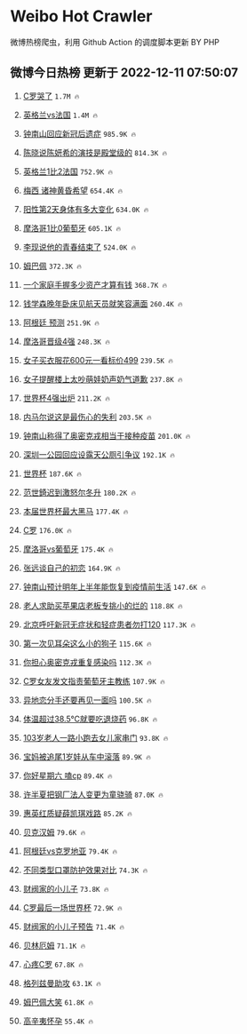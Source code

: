# Weibo Hot Crawler 



微博热榜爬虫，利用 Github Action 的调度脚本更新 BY PHP 


## 微博今日热榜 更新于 2022-12-11 07:50:07 
1. [C罗哭了](https://s.weibo.com/weibo?q=%23C%E7%BD%97%E5%93%AD%E4%BA%86%23&t=31&band_rank=1&Refer=top) `1.7M 🔥` 

1. [英格兰vs法国](https://s.weibo.com/weibo?q=%23%E8%8B%B1%E6%A0%BC%E5%85%B0vs%E6%B3%95%E5%9B%BD%23&t=31&band_rank=2&Refer=top) `1.4M 🔥` 

1. [钟南山回应新冠后遗症](https://s.weibo.com/weibo?q=%23%E9%92%9F%E5%8D%97%E5%B1%B1%E5%9B%9E%E5%BA%94%E6%96%B0%E5%86%A0%E5%90%8E%E9%81%97%E7%97%87%23&t=31&band_rank=3&Refer=top) `985.9K 🔥` 

1. [陈晓说陈妍希的演技是殿堂级的](https://s.weibo.com/weibo?q=%23%E9%99%88%E6%99%93%E8%AF%B4%E9%99%88%E5%A6%8D%E5%B8%8C%E7%9A%84%E6%BC%94%E6%8A%80%E6%98%AF%E6%AE%BF%E5%A0%82%E7%BA%A7%E7%9A%84%23&t=31&band_rank=4&Refer=top) `814.3K 🔥` 

1. [英格兰1比2法国](https://s.weibo.com/weibo?q=%23%E8%8B%B1%E6%A0%BC%E5%85%B01%E6%AF%942%E6%B3%95%E5%9B%BD%23&t=31&band_rank=5&Refer=top) `752.9K 🔥` 

1. [梅西 诸神黄昏希望](https://s.weibo.com/weibo?q=%E6%A2%85%E8%A5%BF%20%E8%AF%B8%E7%A5%9E%E9%BB%84%E6%98%8F%E5%B8%8C%E6%9C%9B&t=31&band_rank=6&Refer=top) `654.4K 🔥` 

1. [阳性第2天身体有多大变化](https://s.weibo.com/weibo?q=%23%E9%98%B3%E6%80%A7%E7%AC%AC2%E5%A4%A9%E8%BA%AB%E4%BD%93%E6%9C%89%E5%A4%9A%E5%A4%A7%E5%8F%98%E5%8C%96%23&t=31&band_rank=7&Refer=top) `634.0K 🔥` 

1. [摩洛哥1比0葡萄牙](https://s.weibo.com/weibo?q=%23%E6%91%A9%E6%B4%9B%E5%93%A51%E6%AF%940%E8%91%A1%E8%90%84%E7%89%99%23&t=31&band_rank=8&Refer=top) `605.1K 🔥` 

1. [李现说他的青春结束了](https://s.weibo.com/weibo?q=%23%E6%9D%8E%E7%8E%B0%E8%AF%B4%E4%BB%96%E7%9A%84%E9%9D%92%E6%98%A5%E7%BB%93%E6%9D%9F%E4%BA%86%23&t=31&band_rank=9&Refer=top) `524.0K 🔥` 

1. [姆巴佩](https://s.weibo.com/weibo?q=%23%E5%A7%86%E5%B7%B4%E4%BD%A9%23&t=31&band_rank=10&Refer=top) `372.3K 🔥` 

1. [一个家庭手握多少资产才算有钱](https://s.weibo.com/weibo?q=%23%E4%B8%80%E4%B8%AA%E5%AE%B6%E5%BA%AD%E6%89%8B%E6%8F%A1%E5%A4%9A%E5%B0%91%E8%B5%84%E4%BA%A7%E6%89%8D%E7%AE%97%E6%9C%89%E9%92%B1%23&t=31&band_rank=11&Refer=top) `368.7K 🔥` 

1. [钱学森晚年卧床见航天员就笑容满面](https://s.weibo.com/weibo?q=%23%E9%92%B1%E5%AD%A6%E6%A3%AE%E6%99%9A%E5%B9%B4%E5%8D%A7%E5%BA%8A%E8%A7%81%E8%88%AA%E5%A4%A9%E5%91%98%E5%B0%B1%E7%AC%91%E5%AE%B9%E6%BB%A1%E9%9D%A2%23&t=31&band_rank=12&Refer=top) `260.4K 🔥` 

1. [阿根廷 预测](https://s.weibo.com/weibo?q=%E9%98%BF%E6%A0%B9%E5%BB%B7%20%E9%A2%84%E6%B5%8B&t=31&band_rank=13&Refer=top) `251.9K 🔥` 

1. [摩洛哥晋级4强](https://s.weibo.com/weibo?q=%23%E6%91%A9%E6%B4%9B%E5%93%A5%E6%99%8B%E7%BA%A74%E5%BC%BA%23&t=31&band_rank=14&Refer=top) `248.3K 🔥` 

1. [女子买衣服花600元一看标价499](https://s.weibo.com/weibo?q=%23%E5%A5%B3%E5%AD%90%E4%B9%B0%E8%A1%A3%E6%9C%8D%E8%8A%B1600%E5%85%83%E4%B8%80%E7%9C%8B%E6%A0%87%E4%BB%B7499%23&t=31&band_rank=15&Refer=top) `239.5K 🔥` 

1. [女子提醒楼上太吵萌娃奶声奶气道歉](https://s.weibo.com/weibo?q=%23%E5%A5%B3%E5%AD%90%E6%8F%90%E9%86%92%E6%A5%BC%E4%B8%8A%E5%A4%AA%E5%90%B5%E8%90%8C%E5%A8%83%E5%A5%B6%E5%A3%B0%E5%A5%B6%E6%B0%94%E9%81%93%E6%AD%89%23&t=31&band_rank=16&Refer=top) `237.8K 🔥` 

1. [世界杯4强出炉](https://s.weibo.com/weibo?q=%23%E4%B8%96%E7%95%8C%E6%9D%AF4%E5%BC%BA%E5%87%BA%E7%82%89%23&t=31&band_rank=17&Refer=top) `211.2K 🔥` 

1. [内马尔说这是最伤心的失利](https://s.weibo.com/weibo?q=%23%E5%86%85%E9%A9%AC%E5%B0%94%E8%AF%B4%E8%BF%99%E6%98%AF%E6%9C%80%E4%BC%A4%E5%BF%83%E7%9A%84%E5%A4%B1%E5%88%A9%23&t=31&band_rank=18&Refer=top) `203.5K 🔥` 

1. [钟南山称得了奥密克戎相当于接种疫苗](https://s.weibo.com/weibo?q=%23%E9%92%9F%E5%8D%97%E5%B1%B1%E7%A7%B0%E5%BE%97%E4%BA%86%E5%A5%A5%E5%AF%86%E5%85%8B%E6%88%8E%E7%9B%B8%E5%BD%93%E4%BA%8E%E6%8E%A5%E7%A7%8D%E7%96%AB%E8%8B%97%23&t=31&band_rank=19&Refer=top) `201.0K 🔥` 

1. [深圳一公园回应设露天公厕引争议](https://s.weibo.com/weibo?q=%23%E6%B7%B1%E5%9C%B3%E4%B8%80%E5%85%AC%E5%9B%AD%E5%9B%9E%E5%BA%94%E8%AE%BE%E9%9C%B2%E5%A4%A9%E5%85%AC%E5%8E%95%E5%BC%95%E4%BA%89%E8%AE%AE%23&t=31&band_rank=20&Refer=top) `192.1K 🔥` 

1. [世界杯](https://s.weibo.com/weibo?q=%E4%B8%96%E7%95%8C%E6%9D%AF&t=31&band_rank=21&Refer=top) `187.6K 🔥` 

1. [范世錡迟到激怒尔冬升](https://s.weibo.com/weibo?q=%23%E8%8C%83%E4%B8%96%E9%8C%A1%E8%BF%9F%E5%88%B0%E6%BF%80%E6%80%92%E5%B0%94%E5%86%AC%E5%8D%87%23&t=31&band_rank=22&Refer=top) `180.2K 🔥` 

1. [本届世界杯最大黑马](https://s.weibo.com/weibo?q=%23%E6%9C%AC%E5%B1%8A%E4%B8%96%E7%95%8C%E6%9D%AF%E6%9C%80%E5%A4%A7%E9%BB%91%E9%A9%AC%23&t=31&band_rank=23&Refer=top) `177.4K 🔥` 

1. [C罗](https://s.weibo.com/weibo?q=C%E7%BD%97&t=31&band_rank=24&Refer=top) `176.0K 🔥` 

1. [摩洛哥vs葡萄牙](https://s.weibo.com/weibo?q=%23%E6%91%A9%E6%B4%9B%E5%93%A5vs%E8%91%A1%E8%90%84%E7%89%99%23&t=31&band_rank=25&Refer=top) `175.4K 🔥` 

1. [张远谈自己的初恋](https://s.weibo.com/weibo?q=%23%E5%BC%A0%E8%BF%9C%E8%B0%88%E8%87%AA%E5%B7%B1%E7%9A%84%E5%88%9D%E6%81%8B%23&t=31&band_rank=26&Refer=top) `164.9K 🔥` 

1. [钟南山预计明年上半年能恢复到疫情前生活](https://s.weibo.com/weibo?q=%23%E9%92%9F%E5%8D%97%E5%B1%B1%E9%A2%84%E8%AE%A1%E6%98%8E%E5%B9%B4%E4%B8%8A%E5%8D%8A%E5%B9%B4%E8%83%BD%E6%81%A2%E5%A4%8D%E5%88%B0%E7%96%AB%E6%83%85%E5%89%8D%E7%94%9F%E6%B4%BB%23&t=31&band_rank=27&Refer=top) `147.6K 🔥` 

1. [老人求助买苹果店老板专挑小的烂的](https://s.weibo.com/weibo?q=%23%E8%80%81%E4%BA%BA%E6%B1%82%E5%8A%A9%E4%B9%B0%E8%8B%B9%E6%9E%9C%E5%BA%97%E8%80%81%E6%9D%BF%E4%B8%93%E6%8C%91%E5%B0%8F%E7%9A%84%E7%83%82%E7%9A%84%23&t=31&band_rank=28&Refer=top) `118.8K 🔥` 

1. [北京呼吁新冠无症状和轻症患者勿打120](https://s.weibo.com/weibo?q=%23%E5%8C%97%E4%BA%AC%E5%91%BC%E5%90%81%E6%96%B0%E5%86%A0%E6%97%A0%E7%97%87%E7%8A%B6%E5%92%8C%E8%BD%BB%E7%97%87%E6%82%A3%E8%80%85%E5%8B%BF%E6%89%93120%23&t=31&band_rank=29&Refer=top) `117.3K 🔥` 

1. [第一次见耳朵这么小的狗子](https://s.weibo.com/weibo?q=%23%E7%AC%AC%E4%B8%80%E6%AC%A1%E8%A7%81%E8%80%B3%E6%9C%B5%E8%BF%99%E4%B9%88%E5%B0%8F%E7%9A%84%E7%8B%97%E5%AD%90%23&t=31&band_rank=30&Refer=top) `115.6K 🔥` 

1. [你担心奥密克戎重复感染吗](https://s.weibo.com/weibo?q=%23%E4%BD%A0%E6%8B%85%E5%BF%83%E5%A5%A5%E5%AF%86%E5%85%8B%E6%88%8E%E9%87%8D%E5%A4%8D%E6%84%9F%E6%9F%93%E5%90%97%23&t=31&band_rank=31&Refer=top) `112.3K 🔥` 

1. [C罗女友发文指责葡萄牙主教练](https://s.weibo.com/weibo?q=%23C%E7%BD%97%E5%A5%B3%E5%8F%8B%E5%8F%91%E6%96%87%E6%8C%87%E8%B4%A3%E8%91%A1%E8%90%84%E7%89%99%E4%B8%BB%E6%95%99%E7%BB%83%23&t=31&band_rank=32&Refer=top) `107.9K 🔥` 

1. [异地恋分手还要再见一面吗](https://s.weibo.com/weibo?q=%23%E5%BC%82%E5%9C%B0%E6%81%8B%E5%88%86%E6%89%8B%E8%BF%98%E8%A6%81%E5%86%8D%E8%A7%81%E4%B8%80%E9%9D%A2%E5%90%97%23&t=31&band_rank=33&Refer=top) `100.5K 🔥` 

1. [体温超过38.5℃就要吃退烧药](https://s.weibo.com/weibo?q=%23%E4%BD%93%E6%B8%A9%E8%B6%85%E8%BF%8738.5%E2%84%83%E5%B0%B1%E8%A6%81%E5%90%83%E9%80%80%E7%83%A7%E8%8D%AF%23&t=31&band_rank=34&Refer=top) `96.8K 🔥` 

1. [103岁老人一路小跑去女儿家串门](https://s.weibo.com/weibo?q=%23103%E5%B2%81%E8%80%81%E4%BA%BA%E4%B8%80%E8%B7%AF%E5%B0%8F%E8%B7%91%E5%8E%BB%E5%A5%B3%E5%84%BF%E5%AE%B6%E4%B8%B2%E9%97%A8%23&t=31&band_rank=35&Refer=top) `93.8K 🔥` 

1. [宝妈被追尾1岁娃从车中滚落](https://s.weibo.com/weibo?q=%23%E5%AE%9D%E5%A6%88%E8%A2%AB%E8%BF%BD%E5%B0%BE1%E5%B2%81%E5%A8%83%E4%BB%8E%E8%BD%A6%E4%B8%AD%E6%BB%9A%E8%90%BD%23&t=31&band_rank=36&Refer=top) `89.9K 🔥` 

1. [你好星期六 嗑cp](https://s.weibo.com/weibo?q=%E4%BD%A0%E5%A5%BD%E6%98%9F%E6%9C%9F%E5%85%AD%20%E5%97%91cp&t=31&band_rank=37&Refer=top) `89.4K 🔥` 

1. [许半夏把钢厂法人变更为童骁骑](https://s.weibo.com/weibo?q=%23%E8%AE%B8%E5%8D%8A%E5%A4%8F%E6%8A%8A%E9%92%A2%E5%8E%82%E6%B3%95%E4%BA%BA%E5%8F%98%E6%9B%B4%E4%B8%BA%E7%AB%A5%E9%AA%81%E9%AA%91%23&t=31&band_rank=38&Refer=top) `87.0K 🔥` 

1. [惠英红质疑薛凯琪戏路](https://s.weibo.com/weibo?q=%23%E6%83%A0%E8%8B%B1%E7%BA%A2%E8%B4%A8%E7%96%91%E8%96%9B%E5%87%AF%E7%90%AA%E6%88%8F%E8%B7%AF%23&t=31&band_rank=39&Refer=top) `85.2K 🔥` 

1. [贝克汉姆](https://s.weibo.com/weibo?q=%E8%B4%9D%E5%85%8B%E6%B1%89%E5%A7%86&t=31&band_rank=40&Refer=top) `79.6K 🔥` 

1. [阿根廷vs克罗地亚](https://s.weibo.com/weibo?q=%23%E9%98%BF%E6%A0%B9%E5%BB%B7vs%E5%85%8B%E7%BD%97%E5%9C%B0%E4%BA%9A%23&t=31&band_rank=41&Refer=top) `79.4K 🔥` 

1. [不同类型口罩防护效果对比](https://s.weibo.com/weibo?q=%23%E4%B8%8D%E5%90%8C%E7%B1%BB%E5%9E%8B%E5%8F%A3%E7%BD%A9%E9%98%B2%E6%8A%A4%E6%95%88%E6%9E%9C%E5%AF%B9%E6%AF%94%23&t=31&band_rank=42&Refer=top) `74.3K 🔥` 

1. [财阀家的小儿子](https://s.weibo.com/weibo?q=%23%E8%B4%A2%E9%98%80%E5%AE%B6%E7%9A%84%E5%B0%8F%E5%84%BF%E5%AD%90%23&t=31&band_rank=43&Refer=top) `73.8K 🔥` 

1. [C罗最后一场世界杯](https://s.weibo.com/weibo?q=%23C%E7%BD%97%E6%9C%80%E5%90%8E%E4%B8%80%E5%9C%BA%E4%B8%96%E7%95%8C%E6%9D%AF%23&t=31&band_rank=44&Refer=top) `72.9K 🔥` 

1. [财阀家的小儿子预告](https://s.weibo.com/weibo?q=%23%E8%B4%A2%E9%98%80%E5%AE%B6%E7%9A%84%E5%B0%8F%E5%84%BF%E5%AD%90%E9%A2%84%E5%91%8A%23&t=31&band_rank=45&Refer=top) `71.4K 🔥` 

1. [贝林厄姆](https://s.weibo.com/weibo?q=%23%E8%B4%9D%E6%9E%97%E5%8E%84%E5%A7%86%23&t=31&band_rank=46&Refer=top) `71.1K 🔥` 

1. [心疼C罗](https://s.weibo.com/weibo?q=%23%E5%BF%83%E7%96%BCC%E7%BD%97%23&t=31&band_rank=47&Refer=top) `67.8K 🔥` 

1. [格列兹曼助攻](https://s.weibo.com/weibo?q=%E6%A0%BC%E5%88%97%E5%85%B9%E6%9B%BC%E5%8A%A9%E6%94%BB&t=31&band_rank=48&Refer=top) `63.1K 🔥` 

1. [姆巴佩大笑](https://s.weibo.com/weibo?q=%23%E5%A7%86%E5%B7%B4%E4%BD%A9%E5%A4%A7%E7%AC%91%23&t=31&band_rank=49&Refer=top) `61.8K 🔥` 

1. [高辛夷怀孕](https://s.weibo.com/weibo?q=%23%E9%AB%98%E8%BE%9B%E5%A4%B7%E6%80%80%E5%AD%95%23&t=31&band_rank=50&Refer=top) `55.4K 🔥` 

